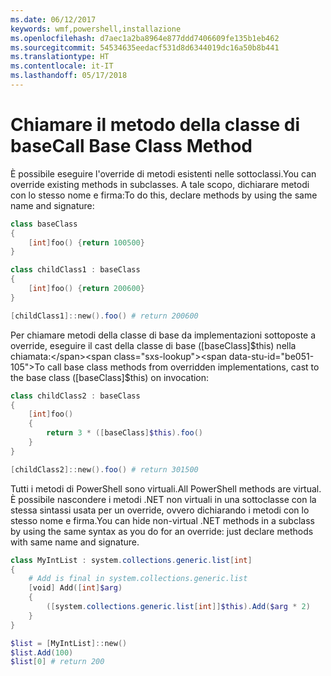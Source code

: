 ```yaml
---
ms.date: 06/12/2017
keywords: wmf,powershell,installazione
ms.openlocfilehash: d7aec1a2ba8964e877ddd7406609fe135b1eb462
ms.sourcegitcommit: 54534635eedacf531d8d6344019dc16a50b8b441
ms.translationtype: HT
ms.contentlocale: it-IT
ms.lasthandoff: 05/17/2018
---
```

# <a name="call-base-class-method"></a><span data-ttu-id="be051-102">Chiamare il metodo della classe di base</span><span class="sxs-lookup"><span data-stu-id="be051-102">Call Base Class Method</span></span>

<span data-ttu-id="be051-103">È possibile eseguire l'override di metodi esistenti nelle sottoclassi.</span><span class="sxs-lookup"><span data-stu-id="be051-103">You can override existing methods in subclasses.</span></span> <span data-ttu-id="be051-104">A tale scopo, dichiarare metodi con lo stesso nome e firma:</span><span class="sxs-lookup"><span data-stu-id="be051-104">To do this, declare methods by using the same name and signature:</span></span>

```powershell
class baseClass
{
    [int]foo() {return 100500}
}

class childClass1 : baseClass
{
    [int]foo() {return 200600}
}

[childClass1]::new().foo() # return 200600
```

<span data-ttu-id="be051-105">Per chiamare metodi della classe di base da implementazioni sottoposte a override, eseguire il cast della classe di base ([baseClass]$this) nella chiamata:</span><span class="sxs-lookup"><span data-stu-id="be051-105">To call base class methods from overridden implementations, cast to the base class ([baseClass]$this) on invocation:</span></span>

```powershell
class childClass2 : baseClass
{
    [int]foo()
    {
        return 3 * ([baseClass]$this).foo()
    }
}

[childClass2]::new().foo() # return 301500
```

<span data-ttu-id="be051-106">Tutti i metodi di PowerShell sono virtuali.</span><span class="sxs-lookup"><span data-stu-id="be051-106">All PowerShell methods are virtual.</span></span> <span data-ttu-id="be051-107">È possibile nascondere i metodi .NET non virtuali in una sottoclasse con la stessa sintassi usata per un override, ovvero dichiarando i metodi con lo stesso nome e firma.</span><span class="sxs-lookup"><span data-stu-id="be051-107">You can hide non-virtual .NET methods in a subclass by using the same syntax as you do for an override: just declare methods with same name and signature.</span></span>

```powershell
class MyIntList : system.collections.generic.list[int]
{
    # Add is final in system.collections.generic.list
    [void] Add([int]$arg)
    {
        ([system.collections.generic.list[int]]$this).Add($arg * 2)
    }
}

$list = [MyIntList]::new()
$list.Add(100)
$list[0] # return 200
```
